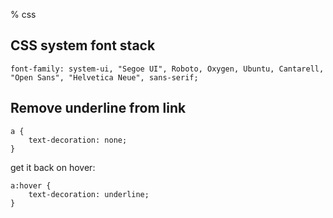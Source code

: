 % css

## CSS system font stack

	font-family: system-ui, "Segoe UI", Roboto, Oxygen, Ubuntu, Cantarell, "Open Sans", "Helvetica Neue", sans-serif;

## Remove underline from link

	a {
		text-decoration: none;
	}

get it back on hover:

	a:hover {
		text-decoration: underline;
	}
